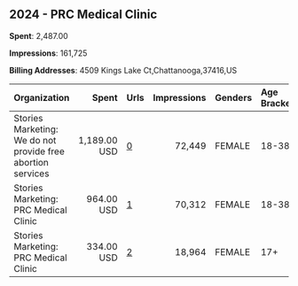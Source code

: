 ## 2024 - PRC Medical Clinic 
**Spent**: 2,487.00

**Impressions**: 161,725

**Billing Addresses**: 4509 Kings Lake Ct,Chattanooga,37416,US

|Organization|Spent|Urls|Impressions|Genders|Age Brackets|Country Codes|
|:---|---:|:---|---:|:---|:---|:---|
|Stories Marketing: We do not provide free abortion services|1,189.00 USD|[0](https://www.snap.com/political-ads/asset/0286809b89ddc65213aef59264089bcea8a0aef2826581f9ebe982a04a574a06?mediaType=mp4)|72,449|FEMALE|18-38|united states|
|Stories Marketing: PRC Medical Clinic|964.00 USD|[1](https://www.snap.com/political-ads/asset/33d872ae618015c4c0bac708e1ce248ea2318ea5687656adf285d1096aeda9e1?mediaType=mp4)|70,312|FEMALE|18-38|united states|
|Stories Marketing: PRC Medical Clinic|334.00 USD|[2](https://www.snap.com/political-ads/asset/9cb5614ba367dfeb5f8a64834fdc9d61aee85400825a1854deb5b7a497ec4d4e?mediaType=mp4)|18,964|FEMALE|17+|united states|

